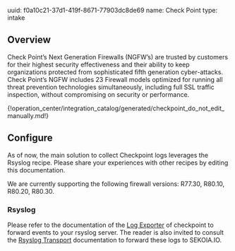uuid: f0a10c21-37d1-419f-8671-77903dc8de69
name: Check Point
type: intake

## Overview

Check Point’s Next Generation Firewalls (NGFW’s) are trusted by customers for their highest security effectiveness and their ability to keep organizations protected from sophisticated fifth generation cyber-attacks. Check Point’s NGFW includes 23 Firewall models optimized for running all threat prevention technologies simultaneously, including full SSL traffic inspection, without compromising on security or performance.

{!operation_center/integration_catalog/generated/checkpoint_do_not_edit_manually.md!}

## Configure

As of now, the main solution to collect Checkpoint logs leverages the Rsyslog recipe. Please share your experiences with other recipes by editing this documentation.

We are currently supporting the following firewall versions: R77.30, R80.10, R80.20, R80.30.

### Rsyslog

Please refer to the documentation of the [Log Exporter](https://supportcenter.checkpoint.com/supportcenter/portal?eventSubmit_doGoviewsolutiondetails=&solutionid=sk122323) of checkpoint to forward events to your rsyslog server. The reader is also invited to consult the [Rsyslog Transport](../../../data_collection/ingestion_methods/rsyslog/) documentation to forward these logs to SEKOIA.IO.
